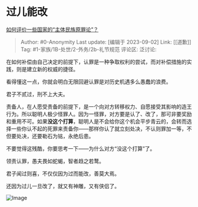 # 过儿能改
[如何评价一些国家的“主体民族原罪论”？](https://www.zhihu.com/question/619128164/answer/3193814253)

> Author: #0-Anonymity
> Last update: [编辑于 2023-09-02]
> Link: [[道歉]]
> Tag: #1-家族/1B-处世/2-外务/2b-礼节规范
> 评论区:
> 泛讨论:

在如何补偿由自己决定的前提下，认罪是一种争取权利的尝试，而对补偿措施的实践，则是建立新的权威的捷径。

看得懂这一点，你就会明白无限回避认罪是对历史机遇多么愚蠢的浪费。

君子不贰过，刑不上大夫。

责备人，在人愿受责备的前提下，是一个向对方转移权力、自愿接受其影响的造王行为。所以聪明人极少怪罪人。因为一怪罪，对方要是认了、改了，那可非要奖励和重用不可。如果**没这个打算**，聪明人是不会给你这个机会平步青云的，会转而选择一些你认不起的死罪来责备你——那样你认了就立刻处决，不认则罪加一等，不但要处决，还要勒石为铭，永绝后患。

不要觉得这残酷，你要思考一下——为什么对方“没这个打算”了。

领责认罪，愚夫畏如蛇蝎，智者趋之若鹜。

君子闻过则喜，不仅仅因为过而能改，善莫大焉。

还因为过儿一旦改了，就又有神雕，又有侠侣了。

![Image](https://picx.zhimg.com/50/v2-34cefe9d31c0db7b4954e40ab26bb9ab_720w.jpg?source=1940ef5c)
